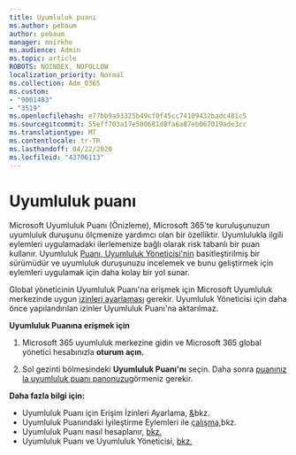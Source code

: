 ```yaml
---
title: Uyumluluk puanı
ms.author: pebaum
author: pebaum
manager: mnirkhe
ms.audience: Admin
ms.topic: article
ROBOTS: NOINDEX, NOFOLLOW
localization_priority: Normal
ms.collection: Adm_O365
ms.custom:
- "9001483"
- "3519"
ms.openlocfilehash: e77bb9a93325b49cf0f45cc74109432badc481c5
ms.sourcegitcommit: 55eff703a17e500681d8fa6a87eb067019ade3cc
ms.translationtype: MT
ms.contentlocale: tr-TR
ms.lasthandoff: 04/22/2020
ms.locfileid: "43706113"
---
```

# <a name="compliance-score"></a>Uyumluluk puanı

Microsoft Uyumluluk Puanı (Önizleme), Microsoft 365'te kuruluşunuzun uyumluluk duruşunu ölçmenize yardımcı olan bir özelliktir. Uyumlulukla ilgili eylemleri uygulamadaki ilerlemenize bağlı olarak risk tabanlı bir puan kullanır.   Uyumluluk [Puanı, Uyumluluk Yöneticisi'nin](https://docs.microsoft.com/microsoft-365/compliance/compliance-manager-overview) basitleştirilmiş bir sürümüdür ve uyumluluk duruşunuzu incelemek ve bunu geliştirmek için eylemleri uygulamak için daha kolay bir yol sunar. 

Global yöneticinin Uyumluluk Puanı'na erişmek için Microsoft Uyumluluk merkezinde uygun [izinleri ayarlaması](https://docs.microsoft.com/microsoft-365/security/office-365-security/permissions-in-the-security-and-compliance-center) gerekir.  Uyumluluk Yöneticisi için daha önce yapılandırılan izinler Uyumluluk Puanı'na aktarılmaz.

**Uyumluluk Puanına erişmek için**

1. Microsoft 365 uyumluluk merkezine gidin ve Microsoft 365 global yönetici hesabınızla **oturum açın.**

2. Sol gezinti bölmesindeki **Uyumluluk Puanı'nı** seçin. Daha sonra [puanınız la uyumluluk puanı panonuzu](https://docs.microsoft.com/microsoft-365/compliance/compliance-score-setup#understand-the-compliance-score-dashboard)görmeniz gerekir.
 

**Daha fazla bilgi için:**

- Uyumluluk Puanı için Erişim İzinleri Ayarlama, [&](https://docs.microsoft.com/microsoft-365/security/office-365-security/grant-access-to-the-security-and-compliance-center)bkz.
- Uyumluluk Puanındaki İyileştirme Eylemleri ile [çalışma,](https://docs.microsoft.com/microsoft-365/compliance/working-with-compliance-score)bkz.
- Uyumluluk Puanı nasıl hesaplanır, [bkz.](https://docs.microsoft.com/microsoft-365/compliance/compliance-score-methodology)
- Uyumluluk Puanı ve Uyumluluk Yöneticisi, [bkz.](https://docs.microsoft.com/microsoft-365/compliance/compliance-score#relationship-to-compliance-manager)

